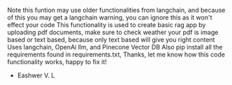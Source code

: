 Note this funtion may use older functionalities from langchain, and because of this you may get a langchain warning, you can ignore this as it won't effect your code 
This functionality is used to create basic rag app by uploading pdf documents, make sure to check weather your pdf is image based or text based, because only text based will give you right content 
Uses langchain, OpenAi llm, and Pinecone Vector DB 
Also pip install all the requirements found in requirements.txt, 
Thanks, let me know how this code functionality works, happy to fix it! 
- Eashwer V. L 
